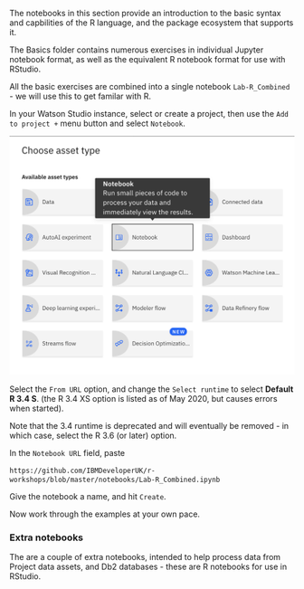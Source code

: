 The notebooks in this section provide an introduction to the basic syntax and capbilities of the R language, and the package ecosystem that supports it.

The Basics folder contains numerous exercises in individual Jupyter notebook format, as well as the equivalent R notebook format for use with RStudio.

All the basic exercises are combined into a single notebook `Lab-R_Combined` - we will use this to get familar with R.

In your Watson Studio instance, select or create a project, then use the `Add to project +` menu button and select `Notebook`.

![notebook-add](/res/notebook-add.png)

Select the `From URL` option, and change the `Select runtime` to select **Default R 3.4 S**. (the R 3.4 XS option is listed as of May 2020, but causes errors when started).

Note that the 3.4 runtime is deprecated and will eventually be removed - in which case, select the R 3.6 (or later) option.

In the `Notebook URL` field, paste 
```
https://github.com/IBMDeveloperUK/r-workshops/blob/master/notebooks/Lab-R_Combined.ipynb
```

Give the notebook a name, and hit `Create`.

Now work through the examples at your own pace.


### Extra notebooks

The are a couple of extra notebooks, intended to help process data from Project data assets, and Db2 databases - these are R notebooks for use in RStudio.

